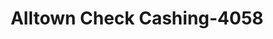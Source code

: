 ---
f_zip-code: 2746
f_state-code: MA
title: Alltown Check Cashing-4058
f_phone: 508-993-0003
f_city-only: Bedford
f_address: 1551 Acushnet Ave New Bedford
f_location-unique-id: '4058'
slug: alltown-check-cashing-4058
updated-on: '2024-05-30T13:46:58.046Z'
created-on: '2024-05-30T13:36:59.803Z'
published-on: '2024-05-30T13:54:32.469Z'
f_city-state: cms/city/bedford-ma.md
f_company: cms/company/alltown-check-cashing.md
f_state: cms/state/massachusetts.md
layout: '[payday-loan].html'
tags: payday-loan
---
